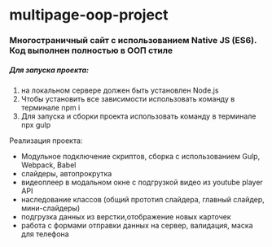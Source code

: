 # multipage-oop-project

### Многостраничный сайт с использованием Native JS (ES6). Код выполнен полностью в ООП стиле
 
##### Для запуска проекта:
1. на локальном сервере должен быть установлен Node.js
2. Чтобы установить все зависимости использовать команду   в терминале npm i
3. Для запуска и сборки проекта использовать команду в терминале npx gulp

 Реализация проекта:

* Модульное подключение скриптов, сборка с использованием Gulp, Webpack, Babel
* слайдеры, автопрокрутка
* видеоплеер в модальном окне с подгрузкой видео из  youtube player API
* наследование классов (общий прототип слайдера, главный слайдер, мини-слайдеры)
* подгрузка данных из верстки,отображение новых карточек
* работа с формами отправки данных на сервер, валидация, маска для телефона
